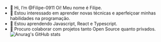 - 👋 Hi, I’m @Filipe-0911 Oi! Meu nome é Filipe.
- 👀 Estou interessado em aprender novas técnicas e aperfeiçoar minhas habilidades na programação.
- 🌱 Estou aprendendo Javascript, React e Typescript.
- 💞️ Procuro colaborar com projetos tanto Open Source quanto privados.
![Anurag's GitHub stats](https://github-readme-stats.vercel.app/api?username=Filipe-0911&show_icons=true&theme=radical)
